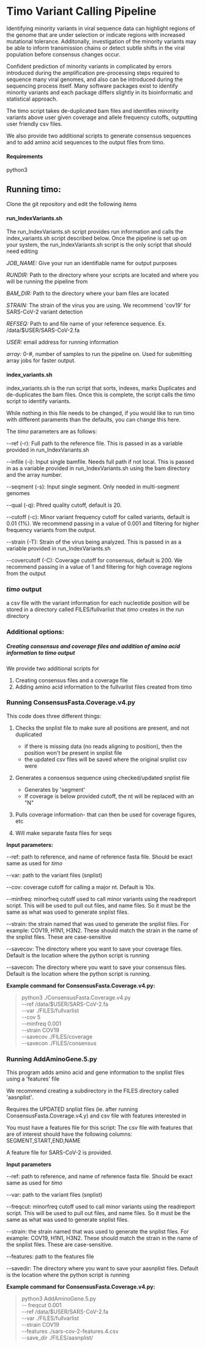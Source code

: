 # Timo Variant Calling Pipeline

Identifying minority variants in viral sequence data can highlight regions of the genome 
that are under selection or indicate regions with increased mutational tolerance. 
Additonally, investigation of the minority variants may be able to inform transmission 
chains or detect subtle shifts in the viral population before consensus changes occur. 

Confident prediction of minority variants in complicated by errors introduced during the 
amplification pre-processing steps required to sequence many viral genomes, 
and also can be introduced during the sequencing process itself. Many software packages exist to 
identify minority variants and each package differs slightly in its bioinformatic and statistical approach.

The timo script takes de-duplicated bam files and identifies minority variants above user given 
coverage and allele frequency cutoffs, outputting user friendly csv files.

We also provide two additional scripts to generate consensus sequences and to add amino acid sequences 
to the output files from timo.

#### Requirements

python3

## Running timo:

Clone the git repository and edit the following items

#### **run_IndexVariants.sh**

The run_IndexVariants.sh script provides run information and calls the index_variants.sh script described below. Once the pipeline is set up on your system, the run_IndexVariants.sh script is the only script that should need editing

*JOB_NAME:* Give your run an identifiable name for output purposes

*RUNDIR:* Path to the directory where your scripts are located and where you will be running the pipeline from

*BAM_DIR:* Path to the directory where your bam files are located

*STRAIN:* The strain of the virus you are using. We recommend 'cov19' for SARS-CoV-2 variant detection

*REFSEQ:* Path to and file name of your reference sequence. Ex. /data/$USER/SARS-CoV-2.fa

*USER:* email address for running information

*array:* 0-#, number of samples to run the pipeline on. Used for submitting array jobs for faster output.

#### **index_variants.sh**

index_variants.sh is the run script that sorts, indexes, marks Duplicates and de-duplicates the bam files. Once this is complete, the script calls the timo script to identify variants.

While nothing in this file needs to be changed, if you would like to run timo with different paraments than the defaults, you can change this here. 

The *timo* parameters are as follows:



--ref (-r): Full path to the reference file. This is passed in as a variable provided in run_IndexVariants.sh  

--infile (-i): Input single bamfile. Needs full path if not local. This is passed in as a variable provided in run_IndexVariants.sh using the bam directory and the array number. 

--seqment (-s): Input single segment. Only needed in multi-segment genomes 

--qual (-q): Phred quality cutoff, default is 20.

--cutoff (-c): Minor variant frequency cutoff for called variants, default is 0.01 (1%). We recommend passing in a value of 0.001 and filtering for higher frequency variants from the output.

--strain (-T): Strain of the virus being analyzed. This is passed in as a variable provided in run_IndexVariants.sh  

--covercutoff (-C): Coverage cutoff for consensus, default is 200. We recommend passing in a value of 1 and filtering for high coverage regions from the output  

### *timo* output

a csv file with the variant information for each nucleotide position will be stored in a directory called FILES/fullvarlist that *timo* creates in the run directory

### Additional options:  
##### Creating consensus and coverage files and addition of amino acid information to *timo* output

We provide two additional scripts for
1. Creating consensus files and a coverage file
2. Adding amino acid information to the fullvarlist files created from timo

### Running ConsensusFasta.Coverage.v4.py

This code does three different things:
1. Checks the snplist file to make sure all positions are present, and not duplicated
    - if there is missing data (no reads aligning to position), then the position won't be present in snplist file
    - the updated csv files will be saved where the original snplist csv were

2. Generates a consensus sequence using checked/updated snplist file
    - Generates by 'segment'
    - If coverage is below provided cutoff, the nt will be replaced with an "N"

3. Pulls coverage information- that can then be used for coverage figures, etc

4. Will make separate fasta files for seqs

**Input parameters:**

--ref: path to reference, and name of reference fasta file. Should be exact same as used for *timo*

--var: path to the variant files (snplist)

--cov: coverage cutoff for calling a major nt. Default is 10x.

--minfreq: minorfreq cutoff used to call minor variants using the readreport script.
            This will be used to pull out files, and name files. So it must be
            the same as what was used to generate snplist files.

--strain: the strain named that was used to generate the snplist files. For example:
            COV19, H1N1, H3N2. These should match the strain in the name of the snplist files. These are case-sensitive

--savecov: The directory where you want to save your coverage files. Default is
            the location where the python script is running

--savecon: The directory where you want to save your consensus files. Default is
            the location where the python script is running.
            
**Example command for ConsensusFasta.Coverage.v4.py:**

> python3 ./ConsensusFasta.Coverage.v4.py  
    --ref /data/$USER/SARS-CoV-2.fa  
    --var ./FILES/fullvarlist  
    --cov 5  
    --minfreq 0.001  
    --strain COV19  
    --savecov ./FILES/coverage  
    --savecon ./FILES/consensus  

### Running AddAminoGene.5.py

This program adds amino acid and gene information to the snplist files using a 'features' file

We recommend creating a subdirectory in the FILES directory called 'aasnplist'.

Requires the UPDATED snplist files (ie. after running ConsensusFasta.Coverage.v4.y) and csv file with features interested in

You must have a features file for this script: 
The csv file with features that are of interest should have the following columns:
SEGMENT,START,END,NAME

A feature file for SARS-CoV-2 is provided. 

**Input parameters**

--ref: path to reference, and name of reference fasta file. Should be exact same as used for *timo*

--var: path to the variant files (snplist)

--freqcut: minorfreq cutoff used to call minor variants using the readreport script. This will be used to pull out files, and name files. So it must be the same as what was used to generate snplist files.

--strain: the strain named that was used to generate the snplist files. For example: COV19, H1N1, H3N2. These should match the strain in the name of the snplist files. These are case-sensitive.

--features: path to the features file

--savedir: The directory where you want to save your aasnplist files. Default is
            the location where the python script is running

**Example command for ConsensusFasta.Coverage.v4.py:**

> python3 AddAminoGene.5.py   
-- freqcut 0.001  
--ref /data/$USER/SARS-CoV-2.fa  
--var ./FILES/fullvarlist  
--strain COV19  
--features ./sars-cov-2-features.4.csv  
--save_dir ./FILES/aasnplist/  


```

```

